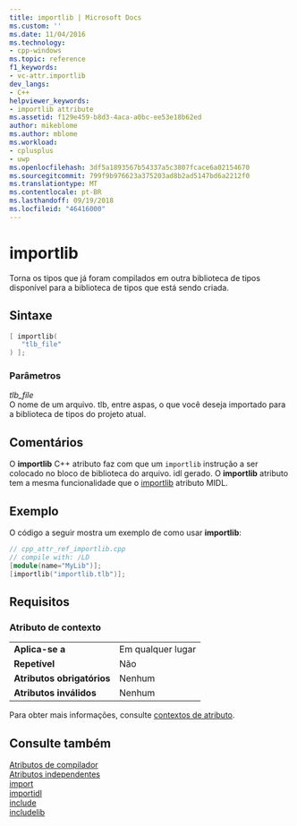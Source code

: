 ```yaml
---
title: importlib | Microsoft Docs
ms.custom: ''
ms.date: 11/04/2016
ms.technology:
- cpp-windows
ms.topic: reference
f1_keywords:
- vc-attr.importlib
dev_langs:
- C++
helpviewer_keywords:
- importlib attribute
ms.assetid: f129e459-b8d3-4aca-a0bc-ee53e18b62ed
author: mikeblome
ms.author: mblome
ms.workload:
- cplusplus
- uwp
ms.openlocfilehash: 3df5a1893567b54337a5c3807fcace6a02154670
ms.sourcegitcommit: 799f9b976623a375203ad8b2ad5147bd6a2212f0
ms.translationtype: MT
ms.contentlocale: pt-BR
ms.lasthandoff: 09/19/2018
ms.locfileid: "46416000"
---
```

# <a name="importlib"></a>importlib

Torna os tipos que já foram compilados em outra biblioteca de tipos disponível para a biblioteca de tipos que está sendo criada.

## <a name="syntax"></a>Sintaxe

```cpp
[ importlib(
   "tlb_file"
) ];
```

### <a name="parameters"></a>Parâmetros

*tlb_file*<br/>
O nome de um arquivo. tlb, entre aspas, o que você deseja importado para a biblioteca de tipos do projeto atual.

## <a name="remarks"></a>Comentários

O **importlib** C++ atributo faz com que um `importlib` instrução a ser colocado no bloco de biblioteca do arquivo. idl gerado. O **importlib** atributo tem a mesma funcionalidade que o [importlib](/windows/desktop/Midl/importlib) atributo MIDL.

## <a name="example"></a>Exemplo

O código a seguir mostra um exemplo de como usar **importlib**:

```cpp
// cpp_attr_ref_importlib.cpp
// compile with: /LD
[module(name="MyLib")];
[importlib("importlib.tlb")];
```

## <a name="requirements"></a>Requisitos

### <a name="attribute-context"></a>Atributo de contexto

|||
|-|-|
|**Aplica-se a**|Em qualquer lugar|
|**Repetível**|Não|
|**Atributos obrigatórios**|Nenhum|
|**Atributos inválidos**|Nenhum|

Para obter mais informações, consulte [contextos de atributo](../windows/attribute-contexts.md).

## <a name="see-also"></a>Consulte também

[Atributos de compilador](../windows/compiler-attributes.md)<br/>
[Atributos independentes](../windows/stand-alone-attributes.md)<br/>
[import](../windows/import.md)<br/>
[importidl](../windows/importidl.md)<br/>
[include](../windows/include-cpp.md)<br/>
[includelib](../windows/includelib-cpp.md)
